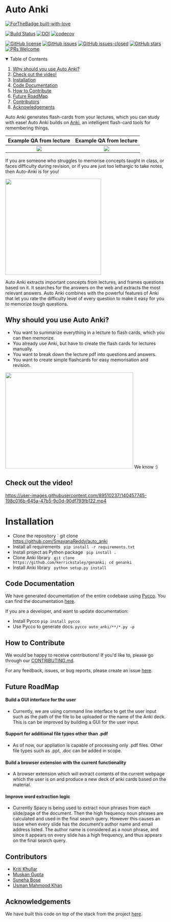  # Auto Anki

[![ForTheBadge built-with-love](http://ForTheBadge.com/images/badges/built-with-love.svg)](https://GitHub.com/usmanwardag/auto_anki)

[![Build Status](https://app.travis-ci.com/usmanwardag/auto_anki.svg?branch=main)](https://app.travis-ci.com/usmanwardag/auto_anki)
[![DOI](https://zenodo.org/badge/DOI/10.5281/zenodo.5745931.svg)](https://doi.org/10.5281/zenodo.5745931)
[![codecov](https://codecov.io/gh/usmanwardag/auto_anki/branch/main/graph/badge.svg?token=EEGIC8T7QM)](https://codecov.io/gh/usmanwardag/auto_anki)

[![GitHub license](https://img.shields.io/github/license/usmanwardag/auto_anki)](https://github.com/auto_anki/research_buddy/blob/main/LICENSE)
[![GitHub issues](https://img.shields.io/github/issues/usmanwardag/auto_anki)](https://github.com/auto_anki/research_buddy/issues)
[![GitHub issues-closed](https://img.shields.io/github/issues-closed/usmanwardag/auto_anki)](https://github.com/usmanwardag/auto_anki/issues?q=is%3Aissue+is%3Aclosed)
[![GitHub stars](https://img.shields.io/github/stars/usmanwardag/auto_anki)](https://github.com/usmanwardag/auto_anki/stargazers)
[![PRs Welcome](https://img.shields.io/badge/PRs-welcome-brightgreen.svg?style=flat-square)](https://github.com/usmanwardag/auto_anki/pulls)

<!-- TABLE OF CONTENTS -->
<details open="open">
  <summary>Table of Contents</summary>
  <ol>
    <li><a href="#why-should-you-use-auto-anki">Why should you use Auto Anki?</a></li>
    <li><a href="#check-out-the-video">Check out the video!</a></li>
    <li><a href="#installation">Installation</a></li>
    <li><a href="#code-documentation">Code Documentation</a></li>
    <li><a href="#how-to-contribute">How to Contribute</a></li>
    <li><a href="#future-roadmap">Future RoadMap</a></li>
   <li><a href="#contributors">Contributors</a></li>
   <li><a href="#acknowledgements">Acknowledgements</a></li>
  </ol>
</details>

Auto Anki generates flash-cards from your lectures, which you can study with ease! Auto Anki builds on [Anki](https://apps.ankiweb.net/), an intelligent flash-card tools for remembering things.

Example QA from lecture            |  Example QA from lecture
:-------------------------:|:-------------------------:
![](https://github.com/usmanwardag/auto_anki/blob/main/figs/anki_1.png)  |  ![](https://github.com/usmanwardag/auto_anki/blob/main/figs/anki_2.png)

If you are someone who struggles to memorise concepts taught in class, or faces difficulty during revision, or if you are just too lethargic to take notes, then Auto-Anki is for you!

<img src="https://media.giphy.com/media/nMjVMvWm2JIT8Rd1Gt/giphy.gif" width="300" height="300">

Auto Anki extracts important concepts from lectures, and frames questions based on it. It searches for the answers on the web and extracts the most relevant answers. Auto Anki combines with the powerful features of Anki that let you rate the difficulty level of every question to make it easy for you to memorize tough questions.

## Why should you use Auto Anki?

- You want to summarize everything in a lecture to flash cards, which you can then memorize.
- You already use Anki, but have to create the flash cards for lectures manually.
- You want to break down the lecture pdf into questions and answers.
- You want to create simple flashcards for easy memorisation and revision.

<img src="https://media.giphy.com/media/7TMZ8O1bbf1UAnS4Ve/giphy.gif" width="400" height="300">
We know :)

## Check out the video!

https://user-images.githubusercontent.com/89510237/140457745-198c016b-645a-47b5-9c0d-90df793fb122.mp4

# Installation

- Clone the repository 
 ` git clone https://github.com/SmayanaReddy/auto_anki
- Install all requirements
 ` pip install -r requirements.txt`
- Install project as Python package
 ` pip install .`
- Clone Anki library
 ` git clone https://github.com/kerrickstaley/genanki; cd genanki`
- Install Anki library
 ` python setup.py install`

## Code Documentation

We have generated documentation of the entire codebase using [Pycco](https://github.com/pycco-docs/pycco). You can find the documentation [here](https://github.com/usmanwardag/auto_anki/tree/main/docs).

If you are a developer, and want to update documentation:

- Install Pycco
  `pip install pycco`
- Use Pycco to generate docs.
  `pycco auto_anki/**/*.py -p`

## How to Contribute
  
We would be happy to receive contributions! If you'd like to, please go through our [CONTRIBUTING.md](https://github.com/usmanwardag/auto_anki/blob/main/CONTRIBUTING.md). 

For any feedback, issues, or bug reports, please create an issue [here](https://github.com/usmanwardag/auto_anki/issues/new).

## Future RoadMap
#### Build a GUI interface for the user
  -  Currently, we are using command line interface to get the user input such as the path of the file to be uploaded or the name of the Anki deck. This is can be improved by building a GUI for the user input.
#### Support for additional file types other than .pdf
  - As of now, our appliation is capable of processing only .pdf files. Other file types such as .ppt, .doc can be added in scope.
#### Build a browser extension with the current functionality
  - A browser extension which will extract contents of the current webpage which the user is on and produce a new deck of anki cards based on the material.
#### Improve word extraction logic
  - Currently Spacy is being used to extract noun phrases from each slide/page of the document. Then the high frequency noun phrases are calculated and used in the final search query. However this causes an issue when every slide has the document’s author name and email address listed. The author name is considered as a noun phrase, and since it appears on every slide has a high frequency, and thus appears on the final search query.


## Contributors

* [Kriti Khullar](https://github.com/kriti0207)
* [Muskan Gupta](https://github.com/muskan7828)
* [Suneha Bose](https://github.com/sbosenc)
* [Usman Mahmood Khan](https://github.com/usmanwardag)


## Acknowledgements
We have built this code on top of the stack from the project [here](https://github.com/mtkumar123/CSC510_Project_LectureAid).


